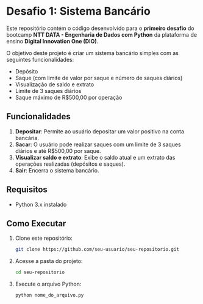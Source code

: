 # Desafio 1: Sistema Bancário

Este repositório contém o código desenvolvido para o **primeiro desafio** do bootcamp **NTT DATA - Engenharia de Dados com Python** da plataforma de ensino **Digital Innovation One (DIO)**.

O objetivo deste projeto é criar um sistema bancário simples com as seguintes funcionalidades:

- Depósito
- Saque (com limite de valor por saque e número de saques diários)
- Visualização de saldo e extrato
- Limite de 3 saques diários
- Saque máximo de R$500,00 por operação

## Funcionalidades

1. **Depositar**: Permite ao usuário depositar um valor positivo na conta bancária.
2. **Sacar**: O usuário pode realizar saques com um limite de 3 saques diários e até R$500,00 por saque.
3. **Visualizar saldo e extrato**: Exibe o saldo atual e um extrato das operações realizadas (depósitos e saques).
4. **Sair**: Encerra o sistema bancário.

## Requisitos

- Python 3.x instalado

## Como Executar

1. Clone este repositório:
   ```bash
   git clone https://github.com/seu-usuario/seu-repositorio.git
2. Acesse a pasta do projeto:
   ```bash
   cd seu-repositorio
3. Execute o arquivo Python:
   ```bash
   python nome_do_arquivo.py
